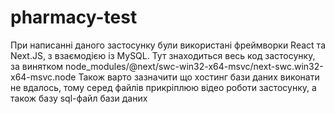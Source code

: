 # pharmacy-test

При написанні даного застосунку були використані фреймворки React та Next.JS, з взаємодією із MySQL.
Тут знаходиться весь код застосунку, за винятком node_modules/@next/swc-win32-x64-msvc/next-swc.win32-x64-msvc.node
Також варто зазначити що хостинг бази даних виконати не вдалось, тому серед файлів прикріплюю відео роботи застосунку, а також базу sql-файл бази даних
